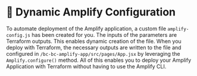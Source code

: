 # 🤖 Dynamic Amplify Configuration
To automate deployment of the Amplify application, a custom file `amplify-config.js` has been created for you. The inputs of the parameters are Terraform outputs. This enables dynamic creation of the file. When you deploy with Terraform, the necessary outputs are written to the file and configured in `/bc-bc-amplify-app/src/pages/App.jsx` by leveraging the `Amplify.configure()` method. All of this enables you to deploy your Amplify Application with Terraform without having to use the Amplify CLI.
